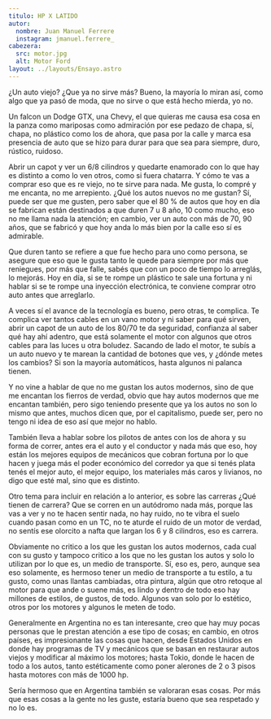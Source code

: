 ```yaml
---
titulo: HP X LATIDO
autor:
  nombre: Juan Manuel Ferrere
  instagram: jmanuel.ferrere_
cabezera:
  src: motor.jpg
  alt: Motor Ford
layout: ../layouts/Ensayo.astro
---
```


¿Un auto viejo? ¿Que ya no sirve más? Bueno, la mayoría lo miran así, como algo que ya pasó de moda, que no sirve o que está hecho mierda, yo no.

Un falcon un Dodge GTX, una Chevy, el que quieras me causa esa cosa en la panza como mariposas como admiración por ese pedazo de chapa, sí, chapa, no plástico como los de ahora, que pasa por la calle y marca esa presencia de auto que se hizo para durar para que sea para siempre, duro, rústico, ruidoso.

Abrir un capot y ver un 6/8 cilindros y quedarte enamorado con lo que hay es distinto a como lo ven otros, como si fuera chatarra. Y cómo te vas a comprar eso que es re viejo, no te sirve para nada. Me gusta, lo compré y me encanta, no me arrepiento. ¿Qué los autos nuevos no me gustan? Sí, puede ser que me gusten, pero saber que el 80 % de autos que hoy en día se fabrican están destinados a que duren 7 u 8 año, 10 como mucho, eso no me llama nada la atención; en cambio, ver un auto con más de 70, 90 años, que se fabricó y que hoy anda lo más bien por la calle eso sí es admirable.

Que duren tanto se refiere a que fue hecho para uno como persona, se asegure que eso que le gusta tanto le quede para siempre por más que reniegues, por más que falle, sabés que con un poco de tiempo lo arreglás, lo mejorás. Hoy en día, si se te rompe un plástico te sale una fortuna y ni hablar si se te rompe una inyección electrónica, te conviene comprar otro auto antes que arreglarlo.

A veces sí el avance de la tecnología es bueno, pero otras, te complica. Te complica ver tantos cables en un vano motor y ni saber para qué sirven, abrir un capot de un auto de los 80/70 te da seguridad, confianza al saber qué hay ahí adentro, que está solamente el motor con algunos que otros cables para las luces u otra boludez. Sacando de lado el motor, te subís a un auto nuevo y te marean la cantidad de botones que ves, y ¿dónde metes los cambios? Si son la mayoría automáticos, hasta algunos ni palanca tienen.

Y no vine a hablar de que no me gustan los autos modernos, sino de que me encantan los fierros de verdad, obvio que hay autos modernos que me encantan también, pero sigo teniendo presente que ya los autos no son lo mismo que antes, muchos dicen que, por el capitalismo, puede ser, pero no tengo ni idea de eso así que mejor no hablo.

También lleva a hablar sobre los pilotos de antes con los de ahora y su forma de correr, antes era el auto y el conductor y nada más que eso, hoy están los mejores equipos de mecánicos que cobran fortuna por lo que hacen y juega más el poder económico del corredor ya que si tenés plata tenés el mejor auto, el mejor equipo, los materiales más caros y livianos, no digo que esté mal, sino que es distinto.

Otro tema para incluir en relación a lo anterior, es sobre las carreras ¿Qué tienen de carrera? Que se corren en un autódromo nada más, porque las vas a ver y no te hacen sentir nada, no hay ruido, no te vibra el suelo cuando pasan como en un TC, no te aturde el ruido de un motor de verdad, no sentís ese olorcito a nafta que largan los 6 y 8 cilindros, eso es carrera.

Obviamente no critico a los que les gustan los autos modernos, cada cual con su gusto y tampoco critico a los que no les gustan los autos y solo lo utilizan por lo que es, un medio de transporte. Sí, eso es, pero, aunque sea eso solamente, es hermoso tener un medio de transporte a tu estilo, a tu gusto, como unas llantas cambiadas, otra pintura, algún que otro retoque al motor para que ande o suene más, es lindo y dentro de todo eso hay millones de estilos, de gustos, de todo. Algunos van solo por lo estético, otros por los motores y algunos le meten de todo.

Generalmente en Argentina no es tan interesante, creo que hay muy pocas personas que le prestan atención a ese tipo de cosas; en cambio, en otros países, es impresionante las cosas que hacen, desde Estados Unidos en donde hay programas de TV y mecánicos que se basan en restaurar autos viejos y modificar al máximo los motores; hasta Tokio, donde le hacen de todo a los autos, tanto estéticamente como poner alerones de 2 o 3 pisos hasta motores con más de 1000 hp.

Sería hermoso que en Argentina también se valoraran esas cosas. Por más que esas cosas a la gente no les guste, estaría bueno que sea respetado y no lo es.
